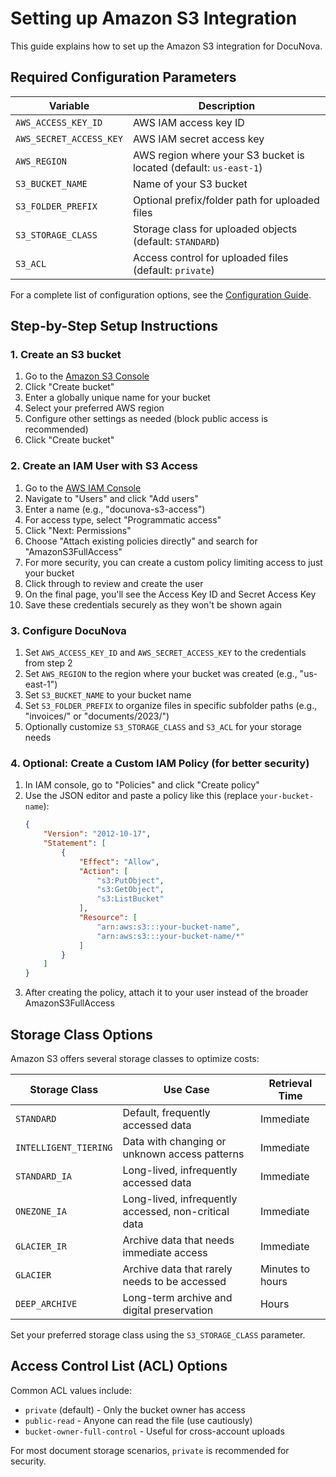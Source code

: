 # Setting up Amazon S3 Integration

This guide explains how to set up the Amazon S3 integration for DocuNova.

## Required Configuration Parameters

| **Variable**                    | **Description**                                       |
|---------------------------------|-------------------------------------------------------|
| `AWS_ACCESS_KEY_ID`             | AWS IAM access key ID                                 |
| `AWS_SECRET_ACCESS_KEY`         | AWS IAM secret access key                             |
| `AWS_REGION`                    | AWS region where your S3 bucket is located (default: `us-east-1`) |
| `S3_BUCKET_NAME`                | Name of your S3 bucket                                |
| `S3_FOLDER_PREFIX`              | Optional prefix/folder path for uploaded files        |
| `S3_STORAGE_CLASS`              | Storage class for uploaded objects (default: `STANDARD`) |
| `S3_ACL`                        | Access control for uploaded files (default: `private`) |

For a complete list of configuration options, see the [Configuration Guide](ConfigurationGuide.md).

## Step-by-Step Setup Instructions

### 1. Create an S3 bucket

1. Go to the [Amazon S3 Console](https://s3.console.aws.amazon.com/)
2. Click "Create bucket"
3. Enter a globally unique name for your bucket
4. Select your preferred AWS region
5. Configure other settings as needed (block public access is recommended)
6. Click "Create bucket"

### 2. Create an IAM User with S3 Access

1. Go to the [AWS IAM Console](https://console.aws.amazon.com/iam/)
2. Navigate to "Users" and click "Add users"
3. Enter a name (e.g., "docunova-s3-access")
4. For access type, select "Programmatic access"
5. Click "Next: Permissions"
6. Choose "Attach existing policies directly" and search for "AmazonS3FullAccess"
7. For more security, you can create a custom policy limiting access to just your bucket
8. Click through to review and create the user
9. On the final page, you'll see the Access Key ID and Secret Access Key
10. Save these credentials securely as they won't be shown again

### 3. Configure DocuNova

1. Set `AWS_ACCESS_KEY_ID` and `AWS_SECRET_ACCESS_KEY` to the credentials from step 2
2. Set `AWS_REGION` to the region where your bucket was created (e.g., "us-east-1")
3. Set `S3_BUCKET_NAME` to your bucket name
4. Set `S3_FOLDER_PREFIX` to organize files in specific subfolder paths (e.g., "invoices/" or "documents/2023/")
5. Optionally customize `S3_STORAGE_CLASS` and `S3_ACL` for your storage needs

### 4. Optional: Create a Custom IAM Policy (for better security)

1. In IAM console, go to "Policies" and click "Create policy"
2. Use the JSON editor and paste a policy like this (replace `your-bucket-name`):
   ```json
   {
       "Version": "2012-10-17",
       "Statement": [
           {
               "Effect": "Allow",
               "Action": [
                   "s3:PutObject",
                   "s3:GetObject",
                   "s3:ListBucket"
               ],
               "Resource": [
                   "arn:aws:s3:::your-bucket-name",
                   "arn:aws:s3:::your-bucket-name/*"
               ]
           }
       ]
   }
   ```
3. After creating the policy, attach it to your user instead of the broader AmazonS3FullAccess

## Storage Class Options

Amazon S3 offers several storage classes to optimize costs:

| **Storage Class** | **Use Case** | **Retrieval Time** |
|------------------|--------------|-------------------|
| `STANDARD` | Default, frequently accessed data | Immediate |
| `INTELLIGENT_TIERING` | Data with changing or unknown access patterns | Immediate |
| `STANDARD_IA` | Long-lived, infrequently accessed data | Immediate |
| `ONEZONE_IA` | Long-lived, infrequently accessed, non-critical data | Immediate |
| `GLACIER_IR` | Archive data that needs immediate access | Immediate |
| `GLACIER` | Archive data that rarely needs to be accessed | Minutes to hours |
| `DEEP_ARCHIVE` | Long-term archive and digital preservation | Hours |

Set your preferred storage class using the `S3_STORAGE_CLASS` parameter.

## Access Control List (ACL) Options

Common ACL values include:

- `private` (default) - Only the bucket owner has access
- `public-read` - Anyone can read the file (use cautiously)
- `bucket-owner-full-control` - Useful for cross-account uploads

For most document storage scenarios, `private` is recommended for security.
